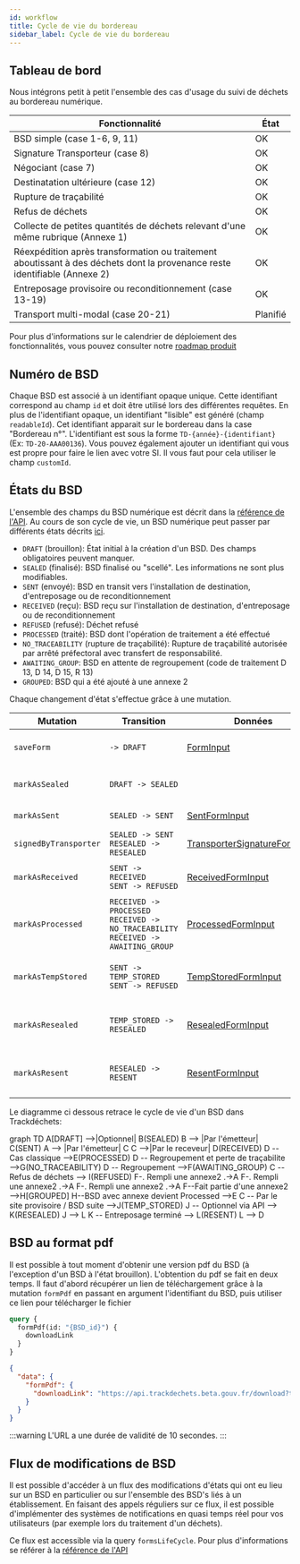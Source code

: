 ```yaml
---
id: workflow
title: Cycle de vie du bordereau
sidebar_label: Cycle de vie du bordereau
---
```


## Tableau de bord

Nous intégrons petit à petit l'ensemble des cas d'usage du suivi de déchets au bordereau numérique.

| Fonctionnalité                                                                                                             | État     |
| -------------------------------------------------------------------------------------------------------------------------- | -------- |
| BSD simple (case 1-6, 9, 11)                                                                                               | OK       |
| Signature Transporteur (case 8)                                                                                            | OK       |
| Négociant (case 7)                                                                                                         | OK       |
| Destinatation ultérieure (case 12)                                                                                         | OK       |
| Rupture de traçabilité                                                                                                     | OK       |
| Refus de déchets                                                                                                           | OK       |
| Collecte de petites quantités de déchets relevant d'une même rubrique (Annexe 1)                                           | OK       |
| Réexpédition après transformation ou traitement aboutissant à des déchets dont la provenance reste identifiable (Annexe 2) | OK       |
| Entreposage provisoire ou reconditionnement (case 13-19)                                                                   | OK       |
| Transport multi-modal (case 20-21)                                                                                         | Planifié |

Pour plus d'informations sur le calendrier de déploiement des fonctionnalités, vous pouvez consulter notre [roadmap produit](https://trello.com/b/2pkc7bFg/trackd%C3%A9chets-roadmap-produit)

## Numéro de BSD

Chaque BSD est associé à un identifiant opaque unique. Cette identifiant correspond au champ `id` et doit être utilisé lors des différentes requêtes. En plus de l'identifiant opaque, un identifiant "lisible" est généré (champ `readableId`). Cet identifiant apparait sur le bordereau dans la case "Bordereau n°". L'identifiant est sous la forme `TD-{année}-{identifiant}` (Ex: `TD-20-AAA00136`). Vous pouvez également ajouter un identifiant qui vous est propre pour faire le lien avec votre SI. Il vous faut pour cela utiliser le champ `customId`.

## États du BSD

L'ensemble des champs du BSD numérique est décrit dans la [référence de l'API](api-reference.md#form). Au cours de son cycle de vie, un BSD numérique peut passer par différents états décrits [ici](api-reference.md#formstatus).

- `DRAFT` (brouillon): État initial à la création d'un BSD. Des champs obligatoires peuvent manquer.
- `SEALED` (finalisé): BSD finalisé ou "scellé". Les informations ne sont plus modifiables.
- `SENT` (envoyé): BSD en transit vers l'installation de destination, d'entreposage ou de reconditionnement
- `RECEIVED` (reçu): BSD reçu sur l'installation de destination, d'entreposage ou de reconditionnement
- `REFUSED` (refusé): Déchet refusé
- `PROCESSED` (traité): BSD dont l'opération de traitement a été effectué
- `NO_TRACEABILITY` (rupture de traçabilité): Rupture de traçabilité autorisée par arrêté préfectoral avec transfert de responsabilité.
- `AWAITING_GROUP`: BSD en attente de regroupement (code de traitement D 13, D 14, D 15, R 13)
- `GROUPED`: BSD qui a été ajouté à une annexe 2

Chaque changement d'état s'effectue grâce à une mutation.

| Mutation              | Transition                                                                                       | Données                                                                           | Permissions                                                         |
| --------------------- | ------------------------------------------------------------------------------------------------ | --------------------------------------------------------------------------------- | ------------------------------------------------------------------- |
| `saveForm`            | `-> DRAFT` <br />                                                                                | [FormInput](api-reference.md#forminput)                                           | N'importe quel utilisateur connecté                                 |
| `markAsSealed`        | `DRAFT -> SEALED`                                                                                |                                                                                   | L'émetteur ou le destinataire du BSD                                |
| `markAsSent`          | `SEALED -> SENT`                                                                                 | [SentFormInput](api-reference.md#sentforminput)                                   | Uniquement l'émetteur du BSD                                        |
| `signedByTransporter` | `SEALED -> SENT` <br/> `RESEALED -> RESEALED`                                                    | [TransporterSignatureFormInput](api-reference.md#s#transportersignatureforminput) | Uniquement le transporteur                                          |
| `markAsReceived`      | `SENT -> RECEIVED` <br/> `SENT -> REFUSED`                                                       | [ReceivedFormInput](api-reference.md#receivedforminput)                           | Uniquement le destinataire du BSD                                   |
| `markAsProcessed`     | `RECEIVED -> PROCESSED` <br /> `RECEIVED -> NO_TRACEABILITY` <br /> `RECEIVED -> AWAITING_GROUP` | [ProcessedFormInput](api-reference.md#processedforminput)                         | Uniquement le destinataire du BSD                                   |
| `markAsTempStored`    | `SENT -> TEMP_STORED` <br/> `SENT -> REFUSED`                                                    | [TempStoredFormInput](api-reference.md#tempstoredforminput)                       | Uniquement le site d'entreposage temporaire ou de reconditionnement |
| `markAsResealed`      | `TEMP_STORED -> RESEALED`                                                                        | [ResealedFormInput](api-reference.md#resealedtoredforminput)                      | Uniquement le site d'entreposage temporaire ou de reconditionnement |
| `markAsResent`        | `RESEALED -> RESENT`                                                                             | [ResentFormInput](api-reference.md#resenttoredforminput)                          | Uniquement le site d'entreposage temporaire ou de reconditionnement |

<script src="https://unpkg.com/mermaid@8.0.0/dist/mermaid.min.js"></script>
<script>mermaid.initialize({startOnLoad:true});</script>

Le diagramme ci dessous retrace le cycle de vie d'un BSD dans Trackdéchets:

<div class="mermaid">
graph TD
A[DRAFT] -->|Optionnel| B(SEALED)
B --> |Par l'émetteur| C(SENT)
A --> |Par l'émetteur| C
C -->|Par le receveur| D(RECEIVED)
D -- Cas classique -->E(PROCESSED)
D -- Regroupement et perte de traçabilite -->G(NO_TRACEABILITY)
D -- Regroupement -->F(AWAITING_GROUP)
C -- Refus de déchets --> I(REFUSED)
F-. Rempli une annexe2 .->A
F-. Rempli une annexe2 .->A
F-. Rempli une annexe2 .->A
F--Fait partie d'une annexe2 -->H[GROUPED]
H--BSD avec annexe devient Processed -->E
C -- Par le site provisoire / BSD suite -->J(TEMP_STORED)
J -- Optionnel via API --> K(RESEALED)
J --> L
K -- Entreposage terminé --> L(RESENT)
L --> D
</div>

## BSD au format pdf

Il est possible à tout moment d'obtenir une version pdf du BSD (à l'exception d'un BSD à l'état brouillon). L'obtention du pdf se fait en deux temps. Il faut d'abord récupérer un lien de téléchargement grâce à la mutation `formPdf` en passant en argument l'identifiant du BSD, puis utiliser ce lien pour télécharger le fichier

```graphql
query {
  formPdf(id: "{BSD_id}") {
    downloadLink
  }
}
```

```json
{
  "data": {
    "formPdf": {
      "downloadLink": "https://api.trackdechets.beta.gouv.fr/download?token=form_pdf-xxxxxxxxx-xxxx"
    }
  }
}
```

:::warning
L'URL a une durée de validité de 10 secondes.
:::

## Flux de modifications de BSD

Il est possible d'accéder à un flux des modifications d'états qui ont eu lieu sur un BSD en particulier ou sur l'ensemble des BSD's liés à un établissement. En faisant des appels réguliers sur ce flux, il est possible d'implémenter des systèmes de notifications en quasi temps réel pour vos utilisateurs (par exemple lors du traitement d'un déchets).

Ce flux est accessible via la query `formsLifeCycle`. Pour plus d'informations se référer à la [référence de l'API](api-reference/#query)
